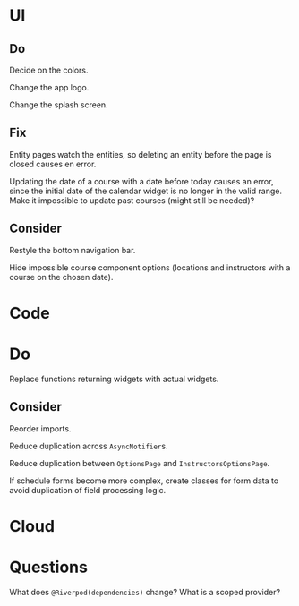 # UI

## Do

Decide on the colors.

Change the app logo.

Change the splash screen.

## Fix

Entity pages watch the entities, so deleting an entity before the page is closed 
causes en error.

Updating the date of a course with a date before today causes an error, since 
the initial date of the calendar widget is no longer in the valid range.
Make it impossible to update past courses (might still be needed)?

## Consider

Restyle the bottom navigation bar.

Hide impossible course component options (locations and instructors with a 
course on the chosen date).

# Code

# Do

Replace functions returning widgets with actual widgets.

## Consider

Reorder imports.

Reduce duplication across `AsyncNotifier`s.

Reduce duplication between `OptionsPage` and `InstructorsOptionsPage`.

If schedule forms become more complex, create classes for form data to avoid 
duplication of field processing logic.

# Cloud

# Questions

What does `@Riverpod(dependencies)` change? What is a scoped provider?
